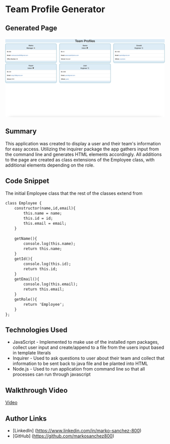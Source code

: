 # Team Profile Generator

## Generated Page
![SiteImage](teamprofilescreen.png)

## Summary
This application was created to display a user and their team's information for easy access.  Utilizing the inquirer package the app gathers input from the command line and generates HTML elements accordingly.  All additions to the page are created as class extensions of the Employee class, with additional elements depending on the role.

## Code Snippet
The initial Employee class that the rest of the classes extend from
```
class Employee {
    constructor(name,id,email){
        this.name = name;
        this.id = id;
        this.email = email;
    }

    getName(){
        console.log(this.name);
        return this.name;
    }
    getId(){
        console.log(this.id);
        return this.id;
    }
    getEmail(){
        console.log(this.email);
        return this.email;
    }
    getRole(){
        return 'Employee';
    }
};

```

## Technologies Used
- JavaScript - Implemented to make use of the installed npm packages, collect user input and create/append to a file from the users input based in template literals
- Inquirer - Used to ask questions to user about their team and collect that information to be sent back to java file and be planted into HTML
- Node.js - Used to run application from command line so that all processes can run through javascript

## Walkthrough Video
[Video](https://www.youtube.com/watch?v=ZwqgbLdUJPw&t=31s&ab_channel=markosanchez)

## Author Links
- [LinkedIn] (https://www.linkedin.com/in/marko-sanchez-800)
- [GitHub] (https://github.com/markosanchez800)

